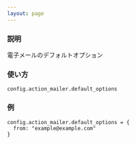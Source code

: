 ```yaml
---
layout: page
---
```

### 説明
電子メールのデフォルトオプション

### 使い方
    config.action_mailer.default_options

### 例
    config.action_mailer.default_options = {
      from: "example@example.com"
    }